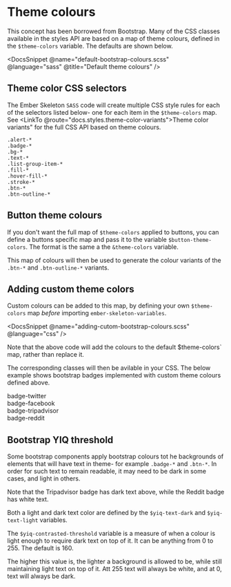 # Theme colours

This concept has been borrowed from Bootstrap. Many of the CSS classes available in the styles API are based on a map of theme colours, defined in the `$theme-colors` variable. The defaults are shown below.

<DocsSnippet @name="default-bootstrap-colours.scss" @language="sass" @title="Default theme colours" />

## Theme color CSS selectors

The Ember Skeleton `SASS` code will create multiple CSS style rules for each of the selectors listed below- one for each item in the `$theme-colors` map. See <LinkTo @route="docs.styles.theme-color-variants">Theme color variants"</LinkTo> for the full CSS API based on theme colours.

    .alert-*
    .badge-*
    .bg-*
    .text-*
    .list-group-item-*
    .fill-*
    .hover-fill-*
    .stroke-*
    .btn-*
    .btn-outline-*

## Button theme colours

If you don't want the full map of `$theme-colors` applied to buttons, you can define a buttons specific map and pass it to the variable `$button-theme-colors`. The format is the same a the `&theme-colors` variable.

This map of colours will then be used to generate the colour variants of the `.btn-*` and `.btn-outline-*` variants.

## Adding custom theme colors

Custom colours can be added to this map, by defining your own `$theme-colors` map _before_ importing `ember-skeleton-variables`.

<DocsSnippet @name="adding-cutom-bootstrap-colours.scss" @language="css" />

Note that the above code will add the colours to the default $theme-colors` map, rather than replace it.

The corresponding classes will then be avilable in your CSS. The below example shows bootstrap badges implemented with custom theme colours defined above.

<div class="ember-skeleton-styles">
<DocsDemo class="body-text" as |demo|>
  <demo.example @name="badge-custom-colour-variants.hbs" class="viewport">
    <div class="badge badge-twitter">badge-twitter</div>
    <div class="badge badge-facebook">badge-facebook</div>
    <div class="badge badge-tripadvisor">badge-tripadvisor</div>
    <div class="badge badge-reddit">badge-reddit</div>
  </demo.example>
  <demo.snippet @name="badge-custom-colour-variants.hbs" @label="Template" @language="htmlbars"/>
</DocsDemo>
</div>

## Bootstrap YIQ threshold

Some bootstrap components apply bootstrap colours tot he backgrounds of elements that will have text in theme- for example `.badge-*` and `.btn-*`. In order for such text to remain readable, it may need to be dark in some cases, and light in others.

Note that the Tripadvisor badge has dark text above, while the Reddit badge has white text.

Both a light and dark text color are defined by the `$yiq-text-dark` and `$yiq-text-light` variables.

The `$yiq-contrasted-threshold` variable is a measure of when a colour is light enough to require dark text on top of it. It can be anything from 0 to 255. The default is 160.

The higher this value is, the lighter a background is allowed to be, while still maintaining light text on top of it. Att 255 text will always be white, and at 0, text will always be dark.
